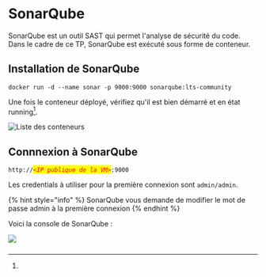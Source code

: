 # SonarQube

SonarQube est un outil SAST qui permet l'analyse de sécurité du code. Dans le cadre de ce TP, SonarQube est exécuté sous forme de conteneur.

## Installation de SonarQube

```shell
docker run -d --name sonar -p 9000:9000 sonarqube:lts-community
```

Une fois le conteneur déployé, vérifiez qu'il est bien démarré et en état running[^1].

![Liste des conteneurs](../../images/docker-sonarqube.jpg)

## Connnexion à SonarQube

`http://`_<mark style="color:red;">`<IP publique de la VM>`</mark>_`:9000`

Les credentials à utiliser pour la première connexion sont `admin/admin`.

{% hint style="info" %}
SonarQube vous demande de modifier le mot de passe admin à la première connexion
{% endhint %}

Voici la console de SonarQube :

![](../../images/sonarqube1.jpg)

###

[^1]: 
